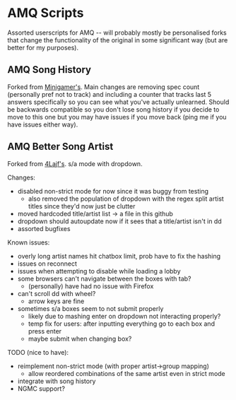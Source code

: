 # AMQ Scripts

Assorted userscripts for AMQ -- will probably mostly be personalised forks that change the functionality of the original in some significant way (but are better for my purposes).

## AMQ Song History

Forked from [Minigamer's](https://github.com/Minigamer42/scripts/blob/master/src/amq%20song%20history%20(with%20localStorage).user.js). Main changes are removing spec count (personally pref not to track) and including a counter that tracks last 5 answers specifically so you can see what you've actually unlearned. Should be backwards compatible so you don't lose song history if you decide to move to this one but you may have issues if you move back (ping me if you have issues either way).

## AMQ Better Song Artist

Forked from [4Lajf's](https://github.com/4Lajf/amq-scripts/blob/main/amqBetterSongArtist.user.js). s/a mode with dropdown.

Changes:

- disabled non-strict mode for now since it was buggy from testing 
  - also removed the population of dropdown with the regex split artist titles since they'd now just be clutter
- moved hardcoded title/artist list -> a file in this github
- dropdown should autoupdate now if it sees that a title/artist isn't in dd
- assorted bugfixes

Known issues:

- overly long artist names hit chatbox limit, prob have to fix the hashing
- issues on reconnect
- issues when attempting to disable while loading a lobby
- some browsers can't navigate between the boxes with tab?
  - (personally) have had no issue with Firefox
- can't scroll dd with wheel?
  - arrow keys are fine
- sometimes s/a boxes seem to not submit properly
  - likely due to mashing enter on dropdown not interacting properly?
  - temp fix for users: after inputting everything go to each box and press enter 
  - maybe submit when changing box?

TODO (nice to have):

- reimplement non-strict mode (with proper artist->group mapping)
  - allow reordered combinations of the same artist even in strict mode 
- integrate with song history 
- NGMC support? 
